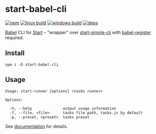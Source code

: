 # start-babel-cli

[![npm](https://img.shields.io/npm/v/start-babel-cli.svg?style=flat-square)](https://www.npmjs.com/package/start-babel-cli)
[![linux build](https://img.shields.io/travis/start-runner/babel-cli.svg?label=linux&style=flat-square)](https://travis-ci.org/start-runner/babel-cli)
[![windows build](https://img.shields.io/appveyor/ci/start-runner/babel-cli.svg?label=windows&style=flat-square)](https://ci.appveyor.com/project/start-runner/babel-cli)
[![deps](https://img.shields.io/gemnasium/start-runner/babel-cli.svg?style=flat-square)](https://gemnasium.com/start-runner/babel-cli)

[Babel](https://babeljs.io/) CLI for [Start](https://github.com/start-runner/start) – "wrapper" over [start-simple-cli](https://github.com/start-runner/simple-cli) with [babel-register](https://babeljs.io/docs/usage/require/) required.

## Install

```
npm i -D start-babel-cli
```

## Usage

```
Usage: start-runner [options] <tasks runner>

Options:

  -h, --help              output usage information
  -f, --file, <file>      tasks file path, tasks.js by default
  -p, --preset, <preset>  tasks preset
```

See [documentation](https://github.com/start-runner/start#readme) for details.
